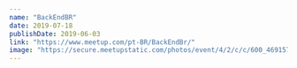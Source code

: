 ```yaml
---
name: "BackEndBR"
date: 2019-07-18
publishDate: 2019-06-03
link: "https://www.meetup.com/pt-BR/BackEndBr/"
image: "https://secure.meetupstatic.com/photos/event/4/2/c/c/600_469157100.jpeg"
---
```

